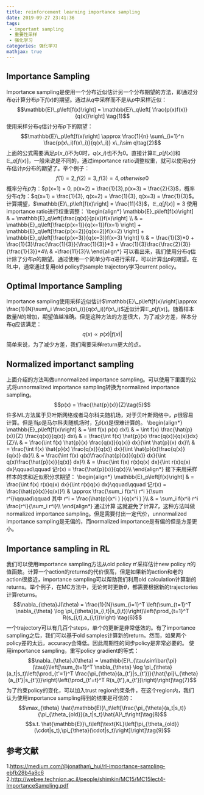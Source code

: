 ```yaml
---
title: reinforcement learning importance sampling
date: 2019-09-27 23:41:36
tags:
 - important sampling
 - 重要性采样
 - 强化学习
categories: 强化学习
mathjax: true
---
```


## Importance Sampling
Importance sampling是使用一个分布近似估计另一个分布期望的方法，即通过分布$q$计算分布$p$下$f(x)$的期望。通过从$q$中采样而不是从$p$中采样近似：
$$\mathbb{E}\_p\left[f(x)\right] = \mathbb{E}\_q\left[ \frac{p(x)f(x)}{q(x)}\right] \tag{1}$$
使用采样分布$q$估计分布$p$下的期望：
$$\mathbb{E}\_p\left[f(x)\right] \approx \frac{1}{n} \sum\_{i=1}^n \frac{p(x\_i)f(x\_i)}{q(x\_i)} x\_i\sim q\tag{2}$$
上面的公式需要满足$p(x\_i)$不为$0$时，$q(x\_i)$也不为$0$。直接计算$\mathbb{E}\_p\left[f(x)\right]$和$\mathbb{E}\_q\left[f(x)\right]$，一般来说是不同的，通过importance ratio调整权重，就可以使用$q$分布估计$p$分布的期望了。举个例子：
$$f(1) = 2, f(2) = 3, f(3) = 4, otherwise 0 \tag{3}$$
概率分布$p$为：$p(x=1) = 0, p(x=2) = \frac{1}{3},p(x=3) = \frac{2}{3}$，概率分布$q$为：$q(x=1) = \frac{1}{3}, q(x=2) = \frac{1}{3}, q(x=3) = \frac{1}{3}$。计算期望，$\mathbb{E}\_p\left[f(x)\right] = \frac{11}{3}$，$\mathbb{E}\_q\left[f(x)\right] = 3$
使用importance ratio进行权重调整：
\begin{align\*}
\mathbb{E}\_p\left[f(x)\right] & = \mathbb{E}\_q\left[\frac{q(x)}{p(x)}f(x)\right] \\\\
& = \mathbb{E}\_q\left[\frac{p(x=1)}{q(x=1)}f(x=1) \right] + \mathbb{E}\_q\left[\frac{p(x=2)}{q(x=2)}f(x=2) \right] + \mathbb{E}\_q\left[\frac{p(x=3)}{q(x=3)}f(x=3) \right] \\\\
& = \frac{1}{3}*0 + \frac{1}{3}\frac{\frac{1}{3}}{\frac{1}{3}}*3 + \frac{1}{3}\frac{\frac{2}{3}}{\frac{1}{3}}*4\\\\
& =\frac{11}{3}\\\\
\end{align\*}
可以看出来，我们使用分布$q$估计除了分布$p$的期望。通过使用一个简单分布$q$进行采样，可以计算出$p$的期望。在RL中，通常通过复用old policy的sample trajectory学习current policy。

## Optimal Importance Sampling
Importance sampling使用采样近似估计$\mathbb{E}\_p\left[f(x)\right]\approx \frac{1}{N}\sum\_i \frac{p(x\_i)}{q(x\_i)}f(x\_i)$近似计算$\mathbb{E}\_p\left[f(x)\right]$。随着样本数量$N$的增加，期望值越准确。但是这种方法的方差很大，为了减少方差，样本分布$q$应该满足：
$$q(x) \propto p(x)\vert f(x)\vert \tag{4}$$
简单来说，为了减少方差，我们需要采样return更大的点。

## Normalized importanct sampling
上面介绍的方法叫做unnormalized importance sampling。可以使用下里面的公式将unnormalized importance sampling转换为normalized importance sampling。
$$p(x) = \frac{\hat{p}(x)}{Z}\tag{5}$$
许多ML方法属于贝叶斯网络或者马尔科夫随机场，对于贝叶斯网络中，$p$很容易计算。但是当$p$是马尔科夫随机场时，$\sum\hat{p}(x)$是很难计算的。
\begin{align\*}
\mathbb{E}\_p\left[f(x)\right] & = \int f(x) p(x) dx\\\\
& = \int f(x) \frac{\hat{p}(x)}{Z} \frac{q(x)}{q(x)} dx\\\\
& = \frac{\int f(x) \hat{p}(x) \frac{q(x)}{q(x)}dx}{Z}\\\\
& = \frac{\int f(x) \hat{p}(x) \frac{q(x)}{q(x)} dx}{\int \hat{p}(x) dx}\\\\
& = \frac{\int f(x) \hat{p}(x) \frac{q(x)}{q(x)} dx}{\int \hat{p}(x)\frac{q(x)}{q(x)} dx}\\\\
& = \frac{\int f(x) q(x)\frac{\hat{p}(x)}{q(x)} dx}{\int q(x)\frac{\hat{p}(x)}{q(x)} dx}\\\\
& = \frac{\int f(x) r(x)q(x) dx}{\int r(x)q(x) dx}\qquad\qquad 记r(x) = \frac{\hat{p}(x)}{q(x)}\\\\
\end{align\*}
接下来用采样样本的求和近似积分求期望：
\begin{align\*}
\mathbb{E}\_p\left[f(x)\right] & = \frac{\int f(x) r(x)q(x) dx}{\int r(x)q(x) dx}\qquad\qquad 记r(x) = \frac{\hat{p}(x)}{q(x)}\\\\
& \approx \frac{\sum\_i f(x^i) r^i }{\sum r^i}\qquad\qquad 其中 r^i = \frac{\hat{p}(x^i ) }{q(x^i ) }\\\\
& = \sum\_i f(x^i) r^i  \frac{r^i}{\sum\_i r^i}\\\\
\end{align\*}
通过计算
这就避免了计算$Z$，这种方法叫做normalized importance sampling。但是需要付出一定代价，unnormalized importance sampling是无偏的，而normalized importance是有偏的但是方差更小。

## Importance sampling in RL
我们可以使用importance sampling方法从old policy $\pi'$采样估计new policy $\pi$的值函数。计算一个action的returns的代价很高，但是如果新的action和老的action很接近，importance sampling可以帮助我们利用old calculation计算新的returns。举个例子，在MC方法中，无论何时更新$\theta$，都需要根据新的trajectories计算returns。
$$\nabla_{\theta}J(\theta) = \frac{1}{N}\sum_{i=1}^T \left(\sum_{t=1}^T \nabla_{\theta} \log \pi_{\theta}(a_{i,t}|s_{i,t})\right)\left(\prod_{t=1}^T R(s_{i,t},a_{i,t})\right) \tag{6}$$
一个trajectory可以有几百个steps，单个的更新是非常低效的。有了importance sampling之后，我们可以基于old samples计算新的return。然而，如果两个policy差的太远，accuracy会降低。因此周期性的同步policy是非常必要的。
使用importance sampling，重写policy gradient的等式：
$$\nabla_{\theta}J(\theta) = \mathbb{E}\_{\tau\sim\bar{\pi}(\tau)}\left[\sum_{t=1}^T \nabla_{\theta} \log \pi_{\theta}(a_t|s_t)\left(\prod_{t'=1}^T \frac{\pi_{\theta}(a_{t'}|s_{t'})}{\hat{\pi}\_{\theta}(a_{t'}|s_{t'})}\right)\left(\prod_{t'=t}^T R(s_{t'},a_{t'})\right)\right]\tag{7}$$
为了约束policy的变化，可以加入trust region约束条件，在这个region内，我们认为使用importance sampling得到的结果是可信的：
$$\max_{\theta} \hat{\mathbb{E}}\_t\left[\frac{\pi_{\theta}(a_t|s_t)}{\pi_{\theta_{old}}(a_t|s_t}\hat{A}\_t\right]\tag{8}$$
$$s.t. \hat{\mathbb{E}}\_t\left[\text{KL}\left[\pi_{\theta_{old}}(\cdot|s_t),\pi_{\theta}(\cdot|s_t)\right]\right]\tag{9}$$

## 参考文献
1.https://medium.com/@jonathan\_hui/rl-importance-sampling-ebfb28b4a8c6
2.http://webee.technion.ac.il/people/shimkin/MC15/MC15lect4-ImportanceSampling.pdf

